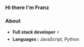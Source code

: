 ### Hi there I'm Franz
### About

-  **Full stack developer** :zap:
-  **Languages :** JavaScript, Python




